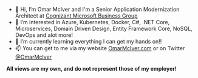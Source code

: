 - 👋 Hi, I’m Omar McIver and I'm a Senior Application Modernization Architect at [Cognizant Microsoft Business Group](https://www.cognizant.com/cognizant-digital-systems-technology/cloud-enablement-services/microsoft-business-group)
- 👀 I’m interested in Azure, Kubernetes, Docker, C#, .NET Core, Microservices, Domain Driven Design, Entity Framework Core, NoSQL, DevOps and alot more!
- 🌱 I’m currently learning everything I can get my hands on!!
- 📫 You can get to me via my website [OmarMcIver.com](https://www.omarmciver.com) or on Twitter [@OmarMcIver](https://twitter.com/OmarMciver)

**All views are my own, and do not represent those of my employer!**
<!---
omarmciver/omarmciver is a ✨ special ✨ repository because its `README.md` (this file) appears on your GitHub profile.
You can click the Preview link to take a look at your changes.
--->
